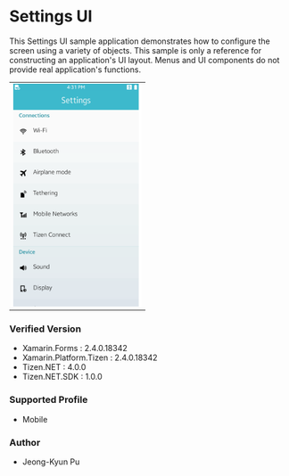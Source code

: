 # Settings UI

This Settings UI sample application demonstrates how to configure the screen using a variety of objects. This sample is only a reference for constructing an application's UI layout. Menus and UI components do not provide real application's functions.

<table>
<tr>
<td>
<center><img src='Settings.png' height=400></center>
</td>
</tr>
</table>

### Verified Version
* Xamarin.Forms : 2.4.0.18342
* Xamarin.Platform.Tizen : 2.4.0.18342
* Tizen.NET : 4.0.0
* Tizen.NET.SDK : 1.0.0


### Supported Profile
* Mobile

### Author
* Jeong-Kyun Pu
